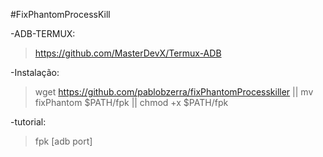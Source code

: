 #FixPhantomProcessKill

-ADB-TERMUX:
>https://github.com/MasterDevX/Termux-ADB

-Instalação:
> wget https://github.com/pablobzerra/fixPhantomProcesskiller || mv fixPhantom $PATH/fpk || chmod +x $PATH/fpk

-tutorial:
>fpk [adb port]

